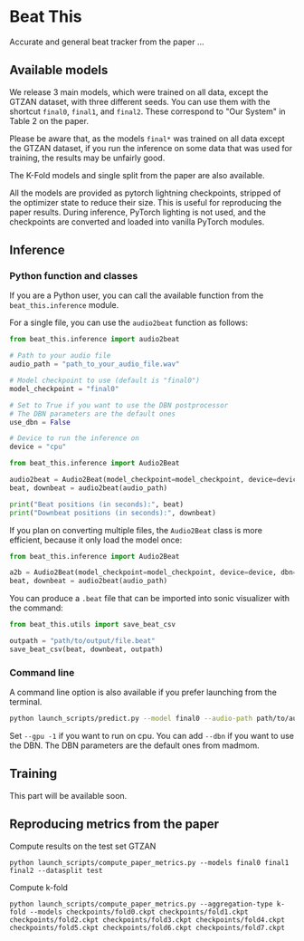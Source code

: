 # Beat This
Accurate and general beat tracker from the paper ...

## Available models
We release 3 main models, which were trained on all data, except the GTZAN dataset, with three different seeds. You can use them with the shortcut `final0`, `final1`, and `final2`. These correspond to "Our System" in Table 2 on the paper.

Please be aware that, as the models ```final*``` was trained on all data except the GTZAN dataset, if you run the inference on some data that was used for training, the results may be unfairly good.

The K-Fold models and single split from the paper are also available.

All the models are provided as pytorch lightning checkpoints, stripped of the optimizer state to reduce their size. This is useful for reproducing the paper results.
During inference, PyTorch lighting is not used, and the checkpoints are converted and loaded into vanilla PyTorch modules.

## Inference

### Python function and classes
If you are a Python user, you can call the available function from the `beat_this.inference` module.

For a single file, you can use the `audio2beat` function as follows:

```python
from beat_this.inference import audio2beat

# Path to your audio file
audio_path = "path_to_your_audio_file.wav"

# Model checkpoint to use (default is "final0")
model_checkpoint = "final0"

# Set to True if you want to use the DBN postprocessor
# The DBN parameters are the default ones
use_dbn = False

# Device to run the inference on
device = "cpu"

from beat_this.inference import Audio2Beat

audio2beat = Audio2Beat(model_checkpoint=model_checkpoint, device=device, dbn=use_dbn)
beat, downbeat = audio2beat(audio_path)

print("Beat positions (in seconds):", beat)
print("Downbeat positions (in seconds):", downbeat)
```

If you plan on converting multiple files, the `Audio2Beat` class is more efficient, because it only load the model once:

```python
from beat_this.inference import Audio2Beat

a2b = Audio2Beat(model_checkpoint=model_checkpoint, device=device, dbn=use_dbn)
beat, downbeat = audio2beat(audio_path)
```

You can produce a `.beat` file that can be imported into sonic visualizer with the command:
```python
from beat_this.utils import save_beat_csv

outpath = "path/to/output/file.beat"
save_beat_csv(beat, downbeat, outpath)
```

### Command line
A command line option is also available if you prefer launching from the terminal.
 
```sh
python launch_scripts/predict.py --model final0 --audio-path path/to/audio/file --output_path path/to/output/file
```

Set ```--gpu -1``` if you want to run on cpu.
You can add ```--dbn``` if you want to use the DBN. The DBN parameters are the default ones from madmom.



## Training
This part will be available soon.

## Reproducing metrics from the paper
Compute results on the test set GTZAN

```
python launch_scripts/compute_paper_metrics.py --models final0 final1 final2 --datasplit test
```

Compute k-fold
```
python launch_scripts/compute_paper_metrics.py --aggregation-type k-fold --models checkpoints/fold0.ckpt checkpoints/fold1.ckpt checkpoints/fold2.ckpt checkpoints/fold3.ckpt checkpoints/fold4.ckpt checkpoints/fold5.ckpt checkpoints/fold6.ckpt checkpoints/fold7.ckpt 
```
